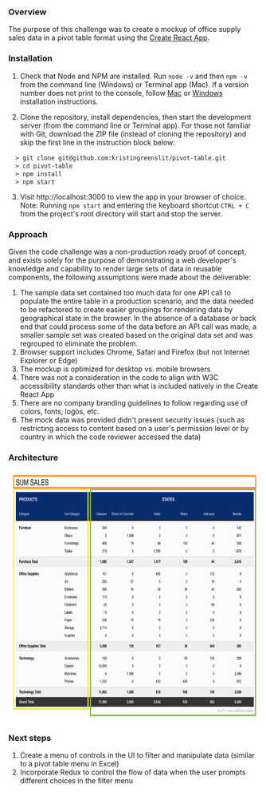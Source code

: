 ### Overview

The purpose of this challenge was to create a mockup of office supply sales data in a pivot table format using the [Create React App](https://github.com/facebook/create-react-app).

### Installation

1.  Check that Node and NPM are installed. Run `node -v` and then `npm -v` from the command line (Windows) or Terminal app (Mac). If a version number does not print to the console, follow [Mac](http://blog.teamtreehouse.com/install-node-js-npm-mac) or [Windows](http://blog.teamtreehouse.com/install-node-js-npm-windows) installation instructions.

2.  Clone the repository, install dependencies, then start the development server (from the command line or Terminal app). For those not familiar with Git, download the ZIP file (instead of cloning the repository) and skip the first line in the instruction block below:

  ```
    > git clone git@github.com:kristingreenslit/pivot-table.git
    > cd pivot-table
    > npm install
    > npm start
  ```

3.  Visit http://localhost:3000 to view the app in your browser of choice. Note: Running `npm start` and entering the keyboard shortcut `CTRL + C` from the project's root directory will start and stop the server.

### Approach

Given the code challenge was a non-production ready proof of concept, and exists solely for the purpose of demonstrating a web developer's knowledge and capability to render large sets of data in reusable components, the following assumptions were made about the deliverable:

1. The sample data set contained too much data for one API call to populate the entire table in a production scenario, and the data needed to be refactored to create easier groupings for rendering data by geographical state in the browser. In the absence of a database or back end that could process some of the data before an API call was made, a smaller sample set was created based on the original data set and was regrouped to eliminate the problem.
2. Browser support includes Chrome, Safari and Firefox (but not Internet Explorer or Edge)
3. The mockup is optimized for desktop vs. mobile browsers
4. There was not a consideration in the code to align with W3C accessibility standards other than what is included natively in the Create React App
5. There are no company branding guidelines to follow regarding use of colors, fonts, logos, etc.
6. The mock data was provided didn't present security issues (such as restricting access to content based on a user's permission level or by country in which the code reviewer accessed the data)

### Architecture

<p align='center'>
  <img src='./public/components.png' width='750' height='500' />
</p>

### Next steps
1. Create a menu of controls in the UI to filter and manipulate data (similar to a pivot table menu in Excel)
2. Incorporate Redux to control the flow of data when the user prompts different choices in the filter menu
